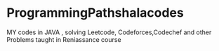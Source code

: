 # ProgrammingPathshalacodes
MY codes in JAVA , solving Leetcode, Codeforces,Codechef and other Problems taught in Reniassance course
